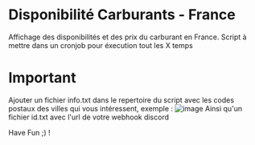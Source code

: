 # Disponibilité Carburants - France
Affichage des disponibilités et des prix du carburant en France.
Script à mettre dans un cronjob pour éxecution tout les X temps

# Important
Ajouter un fichier info.txt dans le repertoire du script avec les codes postaux des villes qui vous intéressent, exemple :
![image](https://user-images.githubusercontent.com/55196216/196695139-ba3666c1-84b5-43b0-b3ef-493e9c728956.png)
Ainsi qu'un fichier id.txt avec l'url de votre webhook discord

Have Fun ;) !
